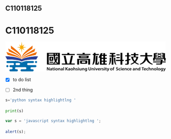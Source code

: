 ## C110118125

# C110118125

![NKUST](nkust.png)

- [x] to do list
- [ ] 2nd thing


```python
s='python syntax highlightlng '

print(s)
```

```js
var s = 'javascript syntax highlightlng ';

alert(s);
```
